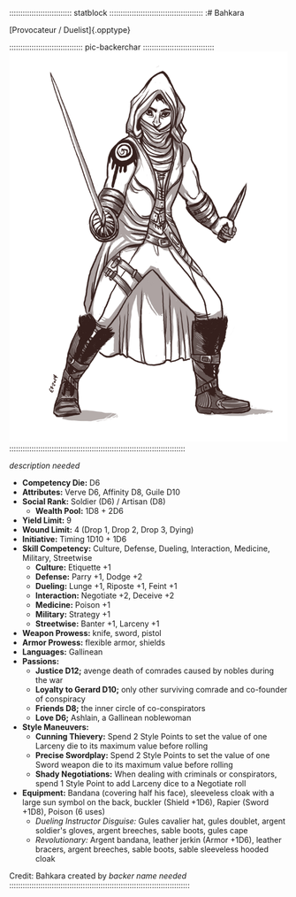 :::::::::::::::::::::::::::: statblock ::::::::::::::::::::::::::::::::::::::::::
:# Bahkara

[Provocateur / Duelist]{.opptype}

::::::::::::::::::::::::::::::::: pic-backerchar ::::::::::::::::::::::::::::::::
![Bahkara, by Eleanor Ferron](assets/Characters/Bahkara.jpg "Bahkara, by Eleanor Ferron")
:::::::::::::::::::::::::::::::::::::::::::::::::::::::::::::::::::::::::::::::

*description needed*

- **Competency Die:** D6
- **Attributes:** Verve D6, Affinity D8, Guile D10
- **Social Rank:** Soldier (D6) / Artisan (D8)
  - **Wealth Pool:** 1D8 + 2D6
- **Yield Limit:** 9
- **Wound Limit:** 4 (Drop 1, Drop 2, Drop 3, Dying)
- **Initiative:** Timing 1D10 + 1D6
- **Skill Competency:** Culture, Defense, Dueling, Interaction, Medicine, Military, Streetwise
  - **Culture:** Etiquette +1
  - **Defense:** Parry +1, Dodge +2
  - **Dueling:** Lunge +1, Riposte +1, Feint +1
  - **Interaction:** Negotiate +2, Deceive +2
  - **Medicine:** Poison +1
  - **Military:** Strategy +1
  - **Streetwise:** Banter +1, Larceny +1
- **Weapon Prowess:** knife, sword, pistol
- **Armor Prowess:** flexible armor, shields
- **Languages:** Gallinean
- **Passions:** 
  - **Justice D12;** avenge death of comrades caused by nobles during the war
  - **Loyalty to Gerard D10;** only other surviving comrade and co-founder of conspiracy
  - **Friends D8;** the inner circle of co-conspirators
  - **Love D6;** Ashlain, a Gallinean noblewoman
- **Style Maneuvers:** 
  - **Cunning Thievery:** Spend 2 Style Points to set the value of one Larceny die to its maximum value before rolling
  - **Precise Swordplay:** Spend 2 Style Points to set the value of one Sword weapon die to its maximum value before rolling
  - **Shady Negotiations:** When dealing with criminals or conspirators, spend 1 Style Point to add Larceny dice to a Negotiate roll
- **Equipment:** Bandana (covering half his face), sleeveless cloak with a large sun symbol
    on the back, buckler (Shield +1D6), Rapier (Sword +1D8), Poison (6 uses)
    - *Dueling Instructor Disguise:* Gules cavalier hat, gules doublet, argent soldier's
      gloves, argent breeches, sable boots, gules cape
    - *Revolutionary:* Argent bandana, leather jerkin (Armor +1D6), leather bracers,
      argent breeches, sable boots, sable sleeveless hooded cloak

Credit: Bahkara created by *backer name needed*
:::::::::::::::::::::::::::::::::::::::::::::::::::::::::::::::::::::::::::::::::


